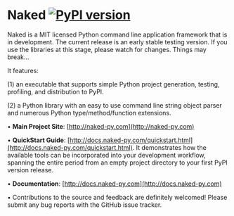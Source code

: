 Naked  [![PyPI version](https://badge.fury.io/py/Naked.png)](https://pypi.python.org/pypi/Naked)
=====
Naked is a MIT licensed Python command line application framework that is in development.  The current release is an early stable testing version.  If you use the libraries at this stage, please watch for changes.  Things may break...

It features:

(1) an executable that supports simple Python project generation, testing, profiling, and distribution to PyPI.

(2) a Python library with an easy to use command line string object parser and numerous Python type/method/function extensions.

• **Main Project Site**: [http://naked-py.com](http://naked-py.com)

• **QuickStart Guide**: [http://docs.naked-py.com/quickstart.html](http://docs.naked-py.com/quickstart.html).  It demonstrates how the available tools can be incorporated into your development workflow, spanning the entire period from an empty project directory to your first PyPI version release.

• **Documentation**: [http://docs.naked-py.com](http://docs.naked-py.com)

• Contributions to the source and feedback are definitely welcomed!  Please submit any bug reports with the GitHub issue tracker.

